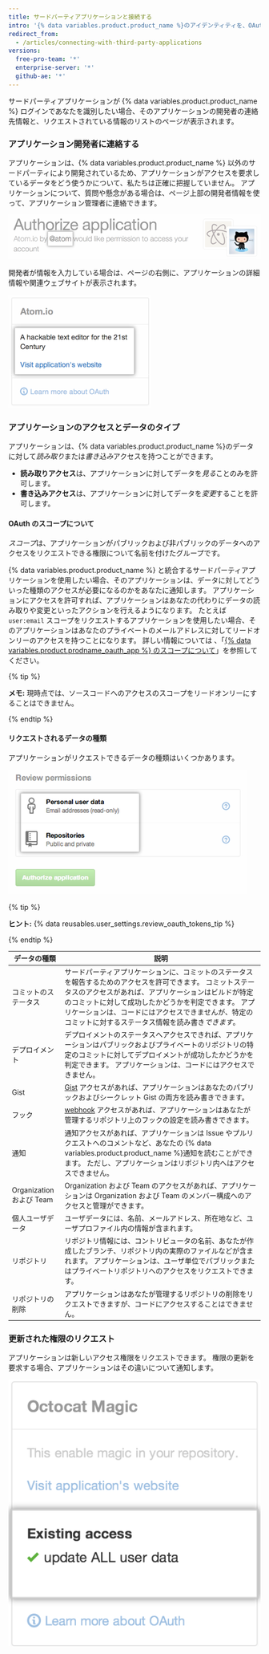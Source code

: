 ```yaml
---
title: サードパーティアプリケーションと接続する
intro: '{% data variables.product.product_name %}のアイデンティティを、OAuth を使うサードパーティのアプリケーションに接続できます。 これらのアプリケーションを認可する際には、そのアプリケーションを信頼するか、誰が開発したのか、そのアプリケーションがどういった種類の情報にアクセスしたいのかを確認すべきです。'
redirect_from:
  - /articles/connecting-with-third-party-applications
versions:
  free-pro-team: '*'
  enterprise-server: '*'
  github-ae: '*'
---
```


サードパーティアプリケーションが {% data variables.product.product_name %} ログインであなたを識別したい場合、そのアプリケーションの開発者の連絡先情報と、リクエストされている情報のリストのページが表示されます。

### アプリケーション開発者に連絡する

アプリケーションは、{% data variables.product.product_name %} 以外のサードパーティにより開発されているため、アプリケーションがアクセスを要求しているデータをどう使うかについて、私たちは正確に把握していません。 アプリケーションについて、質問や懸念がある場合は、ページ上部の開発者情報を使って、アプリケーション管理者に連絡できます。

![{% data variables.product.prodname_oauth_app %}オーナー情報](/assets/images/help/platform/oauth_owner_bar.png)

開発者が情報を入力している場合は、ページの右側に、アプリケーションの詳細情報や関連ウェブサイトが表示されます。

![OAuth アプリケーションの情報とウェブサイト](/assets/images/help/platform/oauth_app_info.png)

### アプリケーションのアクセスとデータのタイプ

アプリケーションは、{% data variables.product.product_name %}のデータに対して*読み取り*または*書き込み*アクセスを持つことができます。

- **読み取りアクセス**は、アプリケーションに対してデータを*見る*ことのみを許可します。
- **書き込みアクセス**は、アプリケーションに対してデータを*変更*することを許可します。

#### OAuth のスコープについて

*スコープ*は、アプリケーションがパブリックおよび非パブリックのデータへのアクセスをリクエストできる権限について名前を付けたグループです。

{% data variables.product.product_name %} と統合するサードパーティアプリケーションを使用したい場合、そのアプリケーションは、データに対してどういった種類のアクセスが必要になるのかをあなたに通知します。 アプリケーションにアクセスを許可すれば、アプリケーションはあなたの代わりにデータの読み取りや変更といったアクションを行えるようになります。 たとえば `user:email` スコープをリクエストするアプリケーションを使用したい場合、そのアプリケーションはあなたのプライベートのメールアドレスに対してリードオンリーのアクセスを持つことになります。 詳しい情報については 、「[{% data variables.product.prodname_oauth_app %} のスコープについて](//apps/building-integrations/setting-up-and-registering-oauth-apps/about-scopes-for-oauth-apps)」を参照してください。

{% tip %}

**メモ:** 現時点では、ソースコードへのアクセスのスコープをリードオンリーにすることはできません。

{% endtip %}

#### リクエストされるデータの種類

アプリケーションがリクエストできるデータの種類はいくつかあります。

![OAuth アクセスの詳細](/assets/images/help/platform/oauth_access_types.png)

{% tip %}

**ヒント:** {% data reusables.user_settings.review_oauth_tokens_tip %}

{% endtip %}

| データの種類                | 説明                                                                                                                                                                                      |
| --------------------- | --------------------------------------------------------------------------------------------------------------------------------------------------------------------------------------- |
| コミットのステータス            | サードパーティアプリケーションに、コミットのステータスを報告するためのアクセスを許可できます。 コミットステータスのアクセスがあれば、アプリケーションはビルドが特定のコミットに対して成功したかどうかを判定できます。 アプリケーションは、コードにはアクセスできませんが、特定のコミットに対するステータス情報を読み書き<em>できます</em>。 |
| デプロイメント               | デプロイメントのステータスへアクセスできれば、アプリケーションはパブリックおよびプライベートのリポジトリの特定のコミットに対してデプロイメントが成功したかどうかを判定できます。 アプリケーションは、コードにはアクセスできません。                                                                      |
| Gist                  | [Gist](https://gist.github.com) アクセスがあれば、アプリケーションはあなたのパブリックおよびシークレット Gist の両方を読み書きできます。                                                                                                 |
| フック                   | [webhook](/webhooks) アクセスがあれば、アプリケーションはあなたが管理するリポジトリ上のフックの設定を読み書きできます。                                                                                                                  |
| 通知                    | 通知アクセスがあれば、アプリケーションは Issue やプルリクエストへのコメントなど、あなたの {% data variables.product.product_name %}通知を読むことができます。 ただし、アプリケーションはリポジトリ内へはアクセスできません。                                                 |
| Organization および Team | Organization および Team のアクセスがあれば、アプリケーションは Organization および Team のメンバー構成へのアクセスと管理ができます。                                                                                                  |
| 個人ユーザデータ              | ユーザデータには、名前、メールアドレス、所在地など、ユーザプロファイル内の情報が含まれます。                                                                                                                                          |
| リポジトリ                 | リポジトリ情報には、コントリビュータの名前、あなたが作成したブランチ、リポジトリ内の実際のファイルなどが含まれます。 アプリケーションは、ユーザ単位でパブリックまたはプライベートリポジトリへのアクセスをリクエストできます。                                                                         |
| リポジトリの削除              | アプリケーションはあなたが管理するリポジトリの削除をリクエストできますが、コードにアクセスすることはできません。                                                                                                                                |

### 更新された権限のリクエスト

アプリケーションは新しいアクセス権限をリクエストできます。 権限の更新を要求する場合、アプリケーションはその違いについて通知します。

![サードパーティアプリケーションのアクセスを変更する](/assets/images/help/platform/oauth_existing_access_pane.png)
